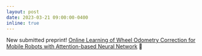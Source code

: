 ```yaml
---
layout: post
date: 2023-03-21 09:00:00-0400
inline: true
---
```


New submitted preprint! [Online Learning of Wheel Odometry Correction for Mobile Robots with Attention-based Neural Network](https://arxiv.org/abs/2303.11725) 🛞